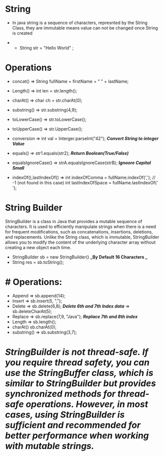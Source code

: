 # String

- In java string is a sequence of characters, represnted by the String Class, they are immutable means value can not be changed once String is created

- - String str = "Hello World" ;

# Operations

- concat() => String fullName = firstName + " " + lastName;
- Length() => int len = str.length();
- charAt() => char ch = str.charAt(0);
- substring() => str.substring(4,9);
- toLowerCase() => str.toLowerCase();
- toUpperCase() => str.UpperCase();
- conversion => int val = Interger.parseInt("42"); **_Convert String to integer Value_**

- equals() => str1.equals(str2); **_Return Boolean(True/False)_**
- equalsIgnoreCase() => strA.equalsIgnoreCase(strB); **_Ignoore Capital Small_**
- indexOf(),lastIndexOf() => int indexOfComma = fullName.indexOf(','); // -1 (not found in this case)
  int lastIndexOfSpace = fullName.lastIndexOf(' ');

# String Builder

StringBuilder is a class in Java that provides a mutable sequence of characters. It is used to efficiently manipulate strings when there is a need for frequent modifications, such as concatenations, insertions, deletions, and replacements. Unlike the String class, which is immutable, StringBuilder allows you to modify the content of the underlying character array without creating a new object each time.

- StringBuilder sb = new StringBuilder() **_By Default 16 Characters _**
- String res = sb.toString();

# # Operations:

- Append => sb.append(14);
- Insert => sb.insert(5, ",");
- Delete => sb.delete(6,8); **_Delete 6th and 7th Index data_**
  => sb.deleteCharAt(5);
- Replace => sb.replace(7,9, "Java"); **_Replace 7th and 8th index_**
- Length => sb.length();
- charAt() sb.charAt(0);
- substring() => sb.substring(3,7);

# **_StringBuilder is not thread-safe. If you require thread safety, you can use the StringBuffer class, which is similar to StringBuilder but provides synchronized methods for thread-safe operations. However, in most cases, using StringBuilder is sufficient and recommended for better performance when working with mutable strings._**
